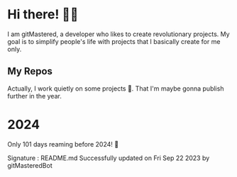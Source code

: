 
# Hi there! 🙋‍♂️
I am gitMastered, a developer who likes to create revolutionary projects.
My goal is to simplify people's life with projects that I basically create for me only.

## My Repos
Actually, I work quietly on some projects 👀. That I'm maybe gonna publish further in the year.

# 2024
Only 101 days reaming before 2024! 🙌

Signature : README.md Successfully updated on Fri Sep 22 2023 by gitMasteredBot

